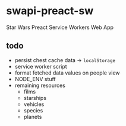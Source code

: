 # swapi-preact-sw

Star Wars Preact Service Workers Web App

## todo

- persist chest cache data -> `localStorage`
- service worker script
- format fetched data values on people view
- NODE_ENV stuff
- remaining resources
  - films
  - starships
  - vehicles
  - species
  - planets

